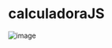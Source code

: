 # calculadoraJS
![image](https://user-images.githubusercontent.com/90077101/146255401-f1bbd475-311b-4de2-ad38-d8c93d26dcc9.png)
